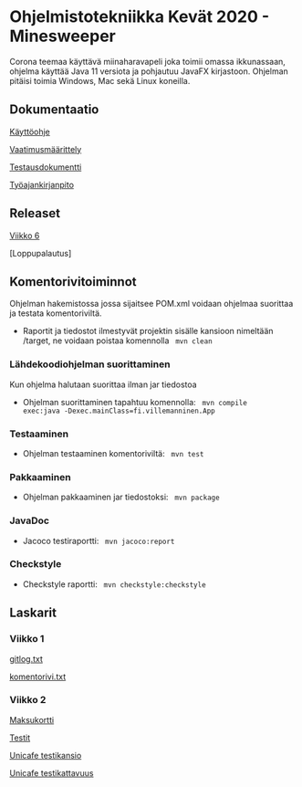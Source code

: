 # Ohjelmistotekniikka Kevät 2020 - Minesweeper

Corona teemaa käyttävä miinaharavapeli joka toimii omassa ikkunassaan, ohjelma käyttää Java 11 versiota ja pohjautuu JavaFX kirjastoon. Ohjelman pitäisi toimia Windows, Mac sekä Linux koneilla.


## Dokumentaatio

[Käyttöohje](https://github.com/Viltska/ot-minesweeper/blob/master/dokumentit/kayttoohje.md)

[Vaatimusmäärittely](https://github.com/Viltska/ot-harkka/blob/master/dokumentit/maarittely.md)

[Testausdokumentti](https://github.com/Viltska/ot-minesweeper/blob/master/dokumentit/testaus.md)

[Työajankirjanpito](https://github.com/Viltska/ot-minesweeper/blob/master/dokumentit/tyoaika.md)

## Releaset

[Viikko 6](https://github.com/Viltska/ot-minesweeper/releases/tag/Release)

[Loppupalautus]


## Komentorivitoiminnot
Ohjelman hakemistossa jossa sijaitsee POM.xml  voidaan ohjelmaa suorittaa ja testata komentoriviltä.

- Raportit ja tiedostot ilmestyvät projektin sisälle kansioon nimeltään /target, ne voidaan poistaa komennolla <code> mvn clean </code>

### Lähdekoodiohjelman suorittaminen

Kun ohjelma halutaan suorittaa ilman jar tiedostoa

- Ohjelman suorittaminen tapahtuu komennolla:
<code> mvn compile exec:java -Dexec.mainClass=fi.villemanninen.App </code>

### Testaaminen 

- Ohjelman testaaminen komentoriviltä:
 <code> mvn test </code>
 
### Pakkaaminen

- Ohjelman pakkaaminen jar tiedostoksi:
<code> mvn package </code>

### JavaDoc

- Jacoco testiraportti: 
<code> mvn jacoco:report </code>

### Checkstyle

- Checkstyle raportti:
<code> mvn checkstyle:checkstyle </code>



## Laskarit

### Viikko 1

[gitlog.txt](https://github.com/Viltska/ot-harkka/blob/master/laskarit/viikko1/gitlog.txt)

[komentorivi.txt](https://github.com/Viltska/ot-harkka/blob/master/laskarit/viikko1/komentorivi.txt)

### Viikko 2
[Maksukortti](https://github.com/Viltska/ot-harkka/tree/master/laskarit/viikko2/Maksukortti)

[Testit](https://github.com/Viltska/ot-harkka/tree/master/laskarit/viikko2/Maksukortti/src/test/java)

[Unicafe testikansio](https://github.com/Viltska/ot-minesweeper/tree/master/laskarit/viikko2/Unicafe/src/test/java/com/mycompany/unicafe)

[Unicafe testikattavuus](https://github.com/Viltska/ot-minesweeper/blob/master/laskarit/viikko2/kassapaate.png)

